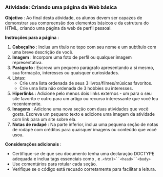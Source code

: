 ### **Atividade: Criando uma página da Web básica**


**Objetivo** :
Ao final desta atividade, os alunos devem ser capazes de demonstrar sua compreensão dos elementos básicos e da estrutura do HTML, criando uma página da web de perfil pessoal.

 **Instruções para a página** :

1. **Cabeçalho** : Inclua um título no topo com seu nome e um subtítulo com uma breve descrição de você.
2. **Imagem** : Incorpore uma foto de perfil ou qualquer imagem representativa.
3. **Parágrafo** : Escreva um pequeno parágrafo apresentando a si mesmo, sua formação, interesses ou quaisquer curiosidades.
4. Listas:
   * Crie uma lista ordenada de seus 3 livros/filmes/músicas favoritos.
   * Crie uma lista não ordenada de 3 hobbies ou interesses.
5. **Hiperlinks** : Adicione pelo menos dois links externos - um para o seu site favorito e outro para um artigo ou recurso interessante que você leu recentemente.
6. **Imagens** : Adicione uma nova seção com duas atividades que você gosta. Escreva um pequeno texto e adicione uma imagem da atividade com link para um site sobre ela.
7. **Notas de rodapé** : Na parte inferior, inclua uma pequena seção de notas de rodapé com créditos para quaisquer imagens ou conteúdo que você usou.

 **Considerações adicionais** :

* Certifique-se de que seu documento tenha uma declaração DOCTYPE adequada e inclua tags essenciais como , e .`<html>``<head>``<body>`
* Use comentários para rotular cada seção.
* Verifique se o código está recuado corretamente para facilitar a leitura.
